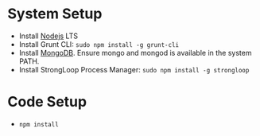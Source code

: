# System Setup
* Install [Nodejs](https://nodejs.org/en/) LTS
* Install Grunt CLI: `sudo npm install -g grunt-cli`
* Install [MongoDB](https://www.mongodb.com/download-center#community).  Ensure mongo and mongod is available in the system PATH.
* Install StrongLoop Process Manager: `sudo npm install -g strongloop`

# Code Setup
* `npm install`